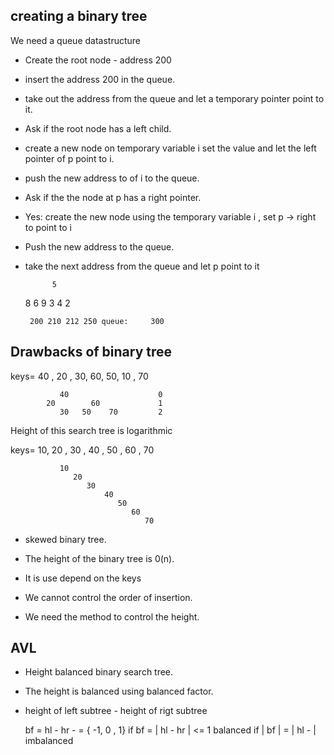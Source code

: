 ## creating a binary tree

We need a queue datastructure

       

- Create the root node - address 200
- insert the address 200 in the queue.
- take out the address from the queue and let a temporary pointer point to it.

- Ask if the root node has a left child.
- create a new node on temporary variable i  set the value and let the left pointer of p point to i.
- push the new address to of i to the queue.
- Ask if the the node at p has a right  pointer.
- Yes: create the new node using the temporary variable i , set p -> right to point to i
- Push the new address to the queue.

-  take the next address from the queue and let p point to it


             5
      8             6
           9       3
         4    2

   
    
        200 210 212 250 queue:     300

## Drawbacks of binary tree

keys= 40 , 20 , 30, 60,  50, 10 , 70

               40                    0
            20        60             1
               30   50    70         2

Height of this search tree is logarithmic

keys= 10, 20 , 30 , 40 , 50 , 60 , 70

               10
                  20 
                     30 
                         40
                            50
                               60
                                  70

- skewed binary tree.

- The height of the binary tree is 0(n).
- It is use depend on the keys

- We cannot control the order of insertion.
- We need the method to control the height.


## AVL

- Height balanced binary search tree.
- The height is balanced using balanced factor. 
- height of left subtree - height of rigt subtree

     bf = hl - hr - = { -1, 0 , 1}
    if  bf = | hl - hr | <= 1 balanced
    if | bf | = | hl - | imbalanced

